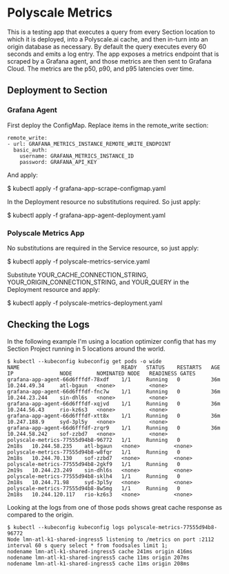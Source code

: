 # Polyscale Metrics
This is a testing app that executes a query from every Section location to which it is deployed, into a Polyscale.ai cache, and then in-turn into an origin database as necessary. By default the query executes every 60 seconds and emits a log entry. The app exposes a metrics endpoint that is scraped by a Grafana agent, and those metrics are then sent to Grafana Cloud. The metrics are the p50, p90, and p95 latencies over time.

## Deployment to Section

### Grafana Agent
First deploy the ConfigMap. Replace items in the remote_write section:

    remote_write:
    - url: GRAFANA_METRICS_INSTANCE_REMOTE_WRITE_ENDPOINT
      basic_auth:
        username: GRAFANA_METRICS_INSTANCE_ID
        password: GRAFANA_API_KEY

And apply:

$ kubectl apply -f grafana-app-scrape-configmap.yaml

In the Deployment resource no substitutions required. So just apply:

$ kubectl apply -f grafana-app-agent-deployment.yaml

### Polyscale Metrics App
No substitutions are required in the Service resource, so just apply:

$ kubectl apply -f polyscale-metrics-service.yaml

Substitute YOUR_CACHE_CONNECTION_STRING, YOUR_ORIGIN_CONNECTION_STRING, and YOUR_QUERY in the Deployment resource and apply:

$ kubectl apply -f polyscale-metrics-deployment.yaml

## Checking the Logs
In the following example I'm using a location optimizer config that has my Section Project running in 5 locations around the world.

```
$ kubectl --kubeconfig kubeconfig get pods -o wide
NAME                                 READY   STATUS    RESTARTS   AGE     IP               NODE        NOMINATED NODE   READINESS GATES
grafana-app-agent-66d6fffdf-78xdf    1/1     Running   0          36m     10.244.49.34     atl-bgaun   <none>           <none>
grafana-app-agent-66d6fffdf-fnc7w    1/1     Running   0          36m     10.244.23.244    sin-dhl6s   <none>           <none>
grafana-app-agent-66d6fffdf-xqjvd    1/1     Running   0          36m     10.244.56.43     rio-kz6s3   <none>           <none>
grafana-app-agent-66d6fffdf-xtt8x    1/1     Running   0          36m     10.247.188.9     syd-3pl5y   <none>           <none>
grafana-app-agent-66d6fffdf-zrqr9    1/1     Running   0          36m     10.244.58.242    sof-zzbd7   <none>           <none>
polyscale-metrics-77555d94b8-96772   1/1     Running   0          2m18s   10.244.58.235    atl-bgaun   <none>           <none>
polyscale-metrics-77555d94b8-w8fqr   1/1     Running   0          2m18s   10.244.70.130    sof-zzbd7   <none>           <none>
polyscale-metrics-77555d94b8-2gkf9   1/1     Running   0          2m19s   10.244.23.249    sin-dhl6s   <none>           <none>
polyscale-metrics-77555d94b8-sklh4   1/1     Running   0          2m18s   10.244.71.98     syd-3pl5y   <none>           <none>
polyscale-metrics-77555d94b8-8w5mg   1/1     Running   0          2m18s   10.244.120.117   rio-kz6s3   <none>           <none>
```

Looking at the logs from one of those pods shows great cache response as compared to the origin.

```
$ kubectl --kubeconfig kubeconfig logs polyscale-metrics-77555d94b8-96772
Node lmn-atl-k1-shared-ingress5 listening to /metrics on port :2112 interval 60 s query select * from foodsales limit 1;
nodename lmn-atl-k1-shared-ingress5 cache 241ms origin 416ms 
nodename lmn-atl-k1-shared-ingress5 cache 11ms origin 207ms 
nodename lmn-atl-k1-shared-ingress5 cache 11ms origin 208ms 
```